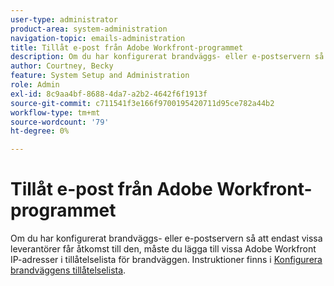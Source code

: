 ```yaml
---
user-type: administrator
product-area: system-administration
navigation-topic: emails-administration
title: Tillåt e-post från Adobe Workfront-programmet
description: Om du har konfigurerat brandväggs- eller e-postservern så att endast vissa leverantörer får åtkomst till den, måste du lägga till vissa Adobe Workfront IP-adresser i tillåtelselista för brandväggen.
author: Courtney, Becky
feature: System Setup and Administration
role: Admin
exl-id: 8c9aa4bf-8688-4da7-a2b2-4642f6f1913f
source-git-commit: c711541f3e166f9700195420711d95ce782a44b2
workflow-type: tm+mt
source-wordcount: '79'
ht-degree: 0%

---
```


# Tillåt e-post från Adobe Workfront-programmet

Om du har konfigurerat brandväggs- eller e-postservern så att endast vissa leverantörer får åtkomst till den, måste du lägga till vissa Adobe Workfront IP-adresser i tillåtelselista för brandväggen. Instruktioner finns i [Konfigurera brandväggens tillåtelselista](../../../administration-and-setup/get-started-wf-administration/configure-your-firewall.md).
